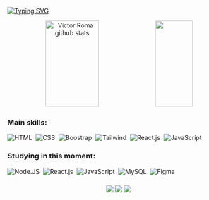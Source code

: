 [![Typing SVG](https://readme-typing-svg.herokuapp.com/?color=E0FFFF&size=35&center=true&vCenter=true&width=1000&lines=Opa,+Me+chamo+Victor;sou+desenvolvedor+Front-End+e+Designer;Atualmente+estou+estudando+desenvolvimento+de+sistemsa+na+Fatec+Zona+Leste;Bem+vindo!+🦊)](https://git.io/typing-svg)
   
   
<div align="center">  
  <img width="49%" height="195px" src="https://github-readme-stats.vercel.app/api?username=VictordRoma&show_icons=true&count_private=true&hide_border=true&title_color=E0FFFF&icon_color=87CEFA&text_color=E0FFFF&bg_color=0d1117" alt="Victor Roma github stats" /> 
  <img width="41%" height="195px" src="https://github-readme-stats.vercel.app/api/top-langs/?username=VictordRoma&layout=compact&hide_border=true&title_color=E0FFFF&text_color=E0FFFF&bg_color=0d1117" />
</div>

  
 ### Main skills:
![HTML](https://img.shields.io/badge/-HTML-0D1117?style=for-the-badge&logo=html5&labelColor=0D1117)&nbsp;
![CSS](https://img.shields.io/badge/-CSS-0D1117?style=for-the-badge&logo=CSS3&logoColor=1572B6&labelColor=0D1117)&nbsp;
![Boostrap](https://img.shields.io/badge/-boostrap-0D1117?style=for-the-badge&logo=bootstrap&labelColor=0D1117)&nbsp;
![Tailwind](https://img.shields.io/badge/-tailwind-0D1117?style=for-the-badge&logo=bootstrap&labelColor=0D1117)&nbsp;
![React.js](https://img.shields.io/badge/-React.js-0D1117?style=for-the-badge&logo=react&labelColor=0D1117)&nbsp;
![JavaScript](https://img.shields.io/badge/-JavaScript-0D1117?style=for-the-badge&logo=javascript&labelColor=0D1117&textColor=0D1117)&nbsp;
   
### Studying in this moment:
![Node.JS](https://img.shields.io/badge/-Node.JS-0D1117?style=for-the-badge&logo=node.js&labelColor=0D1117&textColor=0D1117)&nbsp;
![React.js](https://img.shields.io/badge/-React.js-0D1117?style=for-the-badge&logo=react&labelColor=0D1117)&nbsp;
![JavaScript](https://img.shields.io/badge/-JavaScript-0D1117?style=for-the-badge&logo=javascript&labelColor=0D1117&textColor=0D1117)&nbsp;
![MySQL](https://img.shields.io/badge/-mysql-0D1117?style=for-the-badge&logo=mysql&labelColor=0D1117)&nbsp;
![Figma](https://img.shields.io/badge/-figma-0D1117?style=for-the-badge&logo=figma&labelColor=0D1117)&nbsp;

###
<div align="center"> 
  <a href = "mailto:victor25roma@gmail.com"><img src="https://img.shields.io/badge/-Gmail-%23333?style=for-the-badge&logo=gmail&logoColor=white" target="_blank"></a>
  <a href="https://www.linkedin.com/in/romavictor" target="_blank"><img src="https://img.shields.io/badge/-LinkedIn-%230077B5?style=for-the-badge&logo=linkedin&logoColor=white" target="_blank"></a> 
  <a href="https://www.instagram.com/vitu.roma/" target="_blank"><img src="https://img.shields.io/badge/-Instagram-%23E4405F?style=for-the-badge&logo=instagram&logoColor=white"></a>

</div>


